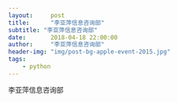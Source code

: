 ```yaml
---
layout:     post
title:      "李亚萍信息咨询部"
subtitle: "李亚萍信息咨询部"
date:       2018-04-18 22:00:00
author:     "李亚萍信息咨询部"
header-img: "img/post-bg-apple-event-2015.jpg"
tags:
    - python
---
```


李亚萍信息咨询部
